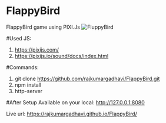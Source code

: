 # FlappyBird
FlappyBird game using PIXI.Js
![FluppyBird](https://user-images.githubusercontent.com/29061073/209481012-7283732d-4714-408f-b6a1-d672a504b14e.png)

#Used JS:
1. https://pixijs.com/
2. https://pixijs.io/sound/docs/index.html

#Commands:
1. git clone https://github.com/rajkumargadhavi/FlappyBird.git
2. npm install
3. http-server

#After Setup 
Available on your local:
http://127.0.0.1:8080



Live url: https://rajkumargadhavi.github.io/FlappyBird/
